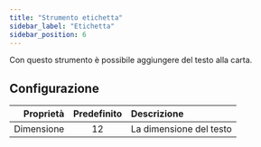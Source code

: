 ```yaml
---
title: "Strumento etichetta"
sidebar_label: "Etichetta"
sidebar_position: 6
---
```



Con questo strumento è possibile aggiungere del testo alla carta.

## Configurazione

|  Proprietà | Predefinito | Descrizione             |
| ----------:|:-----------:|:----------------------- |
| Dimensione |     12      | La dimensione del testo |
